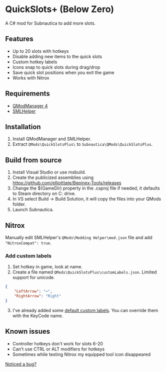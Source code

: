 
# QuickSlots+ (Below Zero)

A C# mod for Subnautica to add more slots.

## Features

* Up to 20 slots with hotkeys
* Disable adding new items to the quick slots
* Custom hotkey labels
* Icons snap to quick slots during drag/drop
* Save quick slot positions when you exit the game
* Works with Nitrox

## Requirements

* [QModManager 4](https://www.nexusmods.com/subnautica/mods/201)
* [SMLHelper](https://www.nexusmods.com/subnautica/mods/113)

## Installation

1. Install QModManager and SMLHelper.
1. Extract `QMods\QuickSlotsPlus\` to `Subnautica\QMods\QuickSlotsPlus`.

## Build from source

1. Install Visual Studio or use msbuild.
1. Create the publicized assemblies using https://github.com/elliotttate/Bepinex-Tools/releases
1. Change the $(GameDir) property in the .csproj file if needed, it defaults to Steam directory on C: drive.
1. In VS select Build -> Build Solution, it will copy the files into your QMods folder.
1. Launch Subnautica.

## Nitrox

Manually edit SMLHelper's `QMods\Modding Helper\mod.json` file and add `"NitroxCompat": true`.

### Add custom labels

1. Set hotkey in game, look at name.
2. Create a file named `QMods\QuickSlotsPlus\customLabels.json`. Limited support for unicode.
```json
{
    "LeftArrow": "⬅️",
    "RightArrow": "Right"
}
```
3. I've already added some [default custom labels](https://github.com/celvro/QuickSlotsPlus/blob/fe41a7685674630b3e1b4fba457562b3d6f3bd66/Utility/LabelUtil.cs#L112). 
You can override them with the KeyCode name.

## Known issues

* Controller hotkeys don't work for slots 6-20
* Can't use CTRL or ALT modifiers for hotkeys
* Sometimes while testing Nitrox my equipped tool icon disappeared

[Noticed a bug?](https://github.com/celvro/QuickSlotsPlus/issues)
